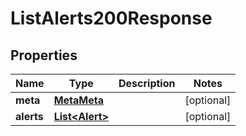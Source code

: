 

# ListAlerts200Response


## Properties

| Name | Type | Description | Notes |
|------------ | ------------- | ------------- | -------------|
|**meta** | [**MetaMeta**](MetaMeta.md) |  |  [optional] |
|**alerts** | [**List&lt;Alert&gt;**](Alert.md) |  |  [optional] |



